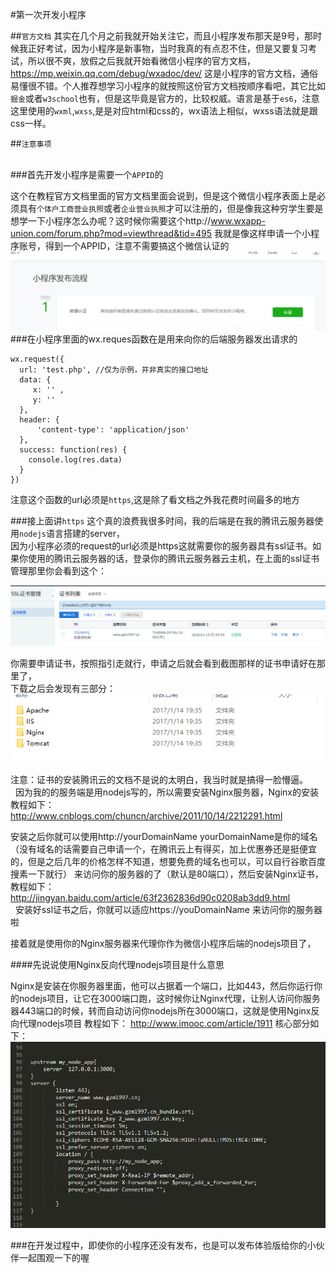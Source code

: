 #第一次开发小程序<br>   


##`官方文档`
其实在几个月之前我就开始关注它，而且小程序发布那天是9号，那时候我正好考试，因为小程序是新事物，当时我真的有点忍不住，但是又要复习考试，所以很不爽，放假之后我就开始看微信小程序的官方文档，https://mp.weixin.qq.com/debug/wxadoc/dev/ 这是小程序的官方文档，通俗易懂很不错。个人推荐想学习小程序的就按照这份官方文档按顺序看吧，其它比如`掘金`或者`w3school`也有，但是这毕竟是官方的，比较权威。语言是基于`es6`，注意这里使用的`wxml`,`wxss`,是是对应html和css的，wx语法上相似，wxss语法就是跟css一样。  

##`注意事项`<br>     

###首先开发小程序是需要一个`APPID`的     


这个在教程官方文档里面的官方文档里面会说到，但是这个微信小程序表面上是必须具有`个体户工商营业执照`或者`企业营业执照`才可以注册的，但是像我这种穷学生要是想学一下小程序怎么办呢？这时候你需要这个http://www.wxapp-union.com/forum.php?mod=viewthread&tid=495 我就是像这样申请一个小程序账号，得到一个APPID，注意不需要搞这个微信认证的![](https://github.com/15331094/WeChat-small-program/blob/master/screenshot/filehelper_1484750785063_22.png)
###在小程序里面的wx.reques函数在是用来向你的后端服务器发出请求的<br>
```
wx.request({
  url: 'test.php', //仅为示例，并非真实的接口地址
  data: {
     x: '' ,
     y: ''
  },
  header: {
      'content-type': 'application/json'
  },
  success: function(res) {
    console.log(res.data)
  }
})
```  
注意这个函数的url必须是`https`,这是除了看文档之外我花费时间最多的地方<br>



###接上面讲`https`
这个真的浪费我很多时间，我的后端是在我的腾讯云服务器使用`nodejs`语言搭建的server，<br>
因为小程序必须的request的url必须是https这就需要你的服务器具有ssl证书。如果你使用的腾讯云服务器的话，登录你的腾讯云服务器云主机，在上面的ssl证书管理那里你会看到这个：

![](https://github.com/15331094/WeChat-small-program/blob/master/screenshot/filehelper_1484751481038_72.png)   


你需要申请证书，按照指引走就行，申请之后就会看到截图那样的证书申请好在那里了，<br>下载之后会发现有三部分：
![](https://github.com/15331094/WeChat-small-program/blob/master/screenshot/filehelper_1484751756841_98.png)<br>


注意：证书的安装腾讯云的文档不是说的太明白，我当时就是搞得一脸懵逼。<br>   因为我的的服务端是用nodejs写的，所以需要安装Nginx服务器，Nginx的安装教程如下：http://www.cnblogs.com/chuncn/archive/2011/10/14/2212291.html <br>


安装之后你就可以使用http://yourDomainName yourDomainName是你的域名（没有域名的话需要自己申请一个，在腾讯云上有得买，加上优惠券还是挺便宜的，但是之后几年的价格怎样不知道，想要免费的域名也可以，可以自行谷歌百度搜素一下就行） 来访问你的服务器的了（默认是80端口），然后安装Nginx证书，教程如下： http://jingyan.baidu.com/article/63f2362836d90c0208ab3dd9.html <br>  
安装好ssl证书之后，你就可以适应https://youDomainName 来访问你的服务器啦


接着就是使用你的Nginx服务器来代理你作为微信小程序后端的nodejs项目了， 

####先说说使用Nginx反向代理nodejs项目是什么意思    

Nginx是安装在你服务器里面，他可以占据着一个端口，比如443，然后你运行你的nodejs项目，让它在3000端口跑，这时候你让Nginx代理，让别人访问你服务器443端口的时候，转而自动访问你nodejs所在3000端口，这就是使用Nginx反向代理nodejs项目
教程如下： http://www.imooc.com/article/1911 
核心部分如下： ![](https://github.com/15331094/WeChat-small-program/blob/master/screenshot/filehelper_1484752408584_87.png)<br>


###在开发过程中，即使你的小程序还没有发布，也是可以发布体验版给你的小伙伴一起围观一下的喔<br>

